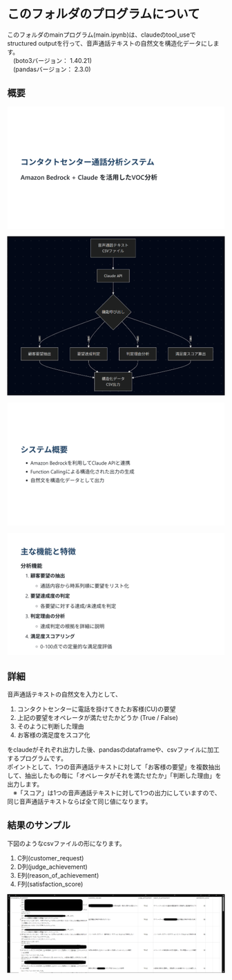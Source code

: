 # このフォルダのプログラムについて

このフォルダのmainプログラム(main.ipynb)は、claudeのtool_useでstructured outputを行って、音声通話テキストの自然文を構造化データにします。<br>
　(boto3バージョン： 1.40.21)<br>
　(pandasバージョン： 2.3.0)


## 概要

![図1](./work/slide_01.png)

![図2](./work/mermaid_image.png)

![図3](./work/slide_02.png)

![図4](./work/slide_03.png)


## 詳細

音声通話テキストの自然文を入力として、

1. コンタクトセンターに電話を掛けてきたお客様(CU)の要望
2. 上記の要望をオペレータが満たせたかどうか (True / False)
3. そのように判断した理由
4. お客様の満足度をスコア化

をclaudeがそれぞれ出力した後、pandasのdataframeや、csvファイルに加工するプログラムです。<br>
ポイントとして、1つの音声通話テキストに対して「お客様の要望」を複数抽出して、抽出したもの毎に「オペレータがそれを満たせたか」「判断した理由」を出力します。<br>
　※「スコア」は1つの音声通話テキストに対して1つの出力にしていますので、同じ音声通話テキストならば全て同じ値になります。<br>


## 結果のサンプル
下図のようなcsvファイルの形になります。

1. C列(customer_request)
2. D列(judge_achievement)
3. E列(reason_of_achievement)
4. F列(satisfaction_score)

![図5](./work/screenshot_01.png)
